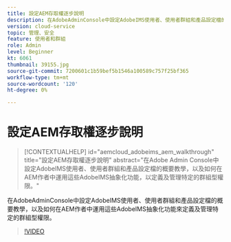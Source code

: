 ```yaml
---
title: 設定AEM存取權逐步說明
description: 在AdobeAdminConsole中設定AdobeIMS使用者、使用者群組和產品設定檔的概要教學，以及如何在AEM作者中運用這些AdobeIMS抽象化功能來定義及管理特定的群組型權限。
version: cloud-service
topic: 管理、安全
feature: 使用者和群組
role: Admin
level: Beginner
kt: 6061
thumbnail: 39155.jpg
source-git-commit: 7200601c1b59bef5b1546a100589c757f25bf365
workflow-type: tm+mt
source-wordcount: '120'
ht-degree: 0%

---
```



# 設定AEM存取權逐步說明

>[!CONTEXTUALHELP]
>id="aemcloud_adobeims_aem_walkthrough"
>title="設定AEM存取權逐步說明"
>abstract="在Adobe Admin Console中設定AdobeIMS使用者、使用者群組和產品設定檔的概要教學，以及如何在AEM作者中運用這些AdobeIMS抽象化功能，以定義及管理特定的群組型權限。"

在AdobeAdminConsole中設定AdobeIMS使用者、使用者群組和產品設定檔的概要教學，以及如何在AEM作者中運用這些AdobeIMS抽象化功能來定義及管理特定的群組型權限。

>[!VIDEO](https://video.tv.adobe.com/v/39155/?quality=12&learn=on)
